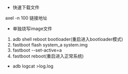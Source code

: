 - 快速下载文件

axel -n 100 链接地址

- 单独烧写image文件

1. adb shell reboot bootloader(重启进入bootloader模式)
2. fastboot flash system_a system.img
3. fastboot --set-active=a
4. fastboot reboot(重启进入正常系统)

- adb logcat >log.log


